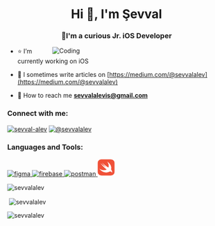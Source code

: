 <h1 align="center">Hi 👋, I'm Şevval</h1>
<h3 align="center">🌻I'm a curious Jr. iOS Developer</h3>
<img align="right" alt="Coding" width="400" src="https://res.cloudinary.com/practicaldev/image/fetch/s--2bZIjPGC--/c_limit%2Cf_auto%2Cfl_progressive%2Cq_66%2Cw_880/https://dev-to-uploads.s3.amazonaws.com/i/d4tvukbt5mra37cvwklk.gif">

- ⭐️ I’m currently working on iOS

- 📒 I sometimes write articles on [https://medium.com/@sevvalalev](https://medium.com/@sevvalalev)

- 📩 How to reach me **sevvalalevis@gmail.com**

<h3 align="left">Connect with me:</h3>
<p align="left">
<a href="https://linkedin.com/in/şevval-alev" target="blank"><img align="center" src="https://raw.githubusercontent.com/rahuldkjain/github-profile-readme-generator/master/src/images/icons/Social/linked-in-alt.svg" alt="şevval-alev" height="30" width="40" /></a>
<a href="https://medium.com/@sevvalalev" target="blank"><img align="center" src="https://raw.githubusercontent.com/rahuldkjain/github-profile-readme-generator/master/src/images/icons/Social/medium.svg" alt="@sevvalalev" height="30" width="40" /></a>
</p>

<h3 align="left">Languages and Tools:</h3>
<p align="left"> <a href="https://www.figma.com/" target="_blank" rel="noreferrer"> <img src="https://www.vectorlogo.zone/logos/figma/figma-icon.svg" alt="figma" width="40" height="40"/> </a> <a href="https://firebase.google.com/" target="_blank" rel="noreferrer"> <img src="https://www.vectorlogo.zone/logos/firebase/firebase-icon.svg" alt="firebase" width="40" height="40"/> </a> <a href="https://postman.com" target="_blank" rel="noreferrer"> <img src="https://www.vectorlogo.zone/logos/getpostman/getpostman-icon.svg" alt="postman" width="40" height="40"/> </a> <a href="https://developer.apple.com/swift/" target="_blank" rel="noreferrer"> <img src="https://raw.githubusercontent.com/devicons/devicon/master/icons/swift/swift-original.svg" alt="swift" width="40" height="40"/> </a> </p>


<p><img align="center" src="https://github-readme-streak-stats.herokuapp.com/?user=sevvalalev&theme=default" alt="sevvalalev" /></p>
<p>&nbsp;<img align="center" src="https://github-readme-stats.vercel.app/api?username=sevvalalev&show_icons=true&title_color=fb8c01&text_color=000000&locale=en" alt="sevvalalev" /></p>
<p><img align="left" src="https://github-readme-stats.vercel.app/api/top-langs?username=sevvalalev&show_icons=true&title_color=000000&text_color=f28c3c&locale=en&layout=compact" alt="sevvalalev" /></p>
